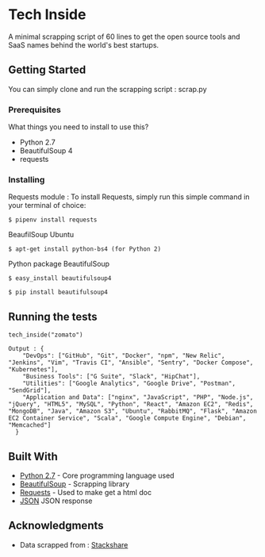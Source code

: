 # Tech Inside

A minimal scrapping script of 60 lines to get the open source tools and SaaS names behind the world's best startups.

## Getting Started

You can simply clone and run the scrapping script : scrap.py

### Prerequisites

What things you need to install to use this?
- Python 2.7
- BeautifulSoup 4 
- requests



### Installing

Requests module : To install Requests, simply run this simple command in your terminal of choice:

```
$ pipenv install requests
```
BeaufilSoup Ubuntu

```
$ apt-get install python-bs4 (for Python 2)
```
Python package BeautifulSoup

```
$ easy_install beautifulsoup4

$ pip install beautifulsoup4

```

## Running the tests

```
tech_inside("zomato")
```
```
Output : {
	"DevOps": ["GitHub", "Git", "Docker", "npm", "New Relic", "Jenkins", "Vim", "Travis CI", "Ansible", "Sentry", "Docker Compose", "Kubernetes"],
	"Business Tools": ["G Suite", "Slack", "HipChat"],
	"Utilities": ["Google Analytics", "Google Drive", "Postman", "SendGrid"],
	"Application and Data": ["nginx", "JavaScript", "PHP", "Node.js", "jQuery", "HTML5", "MySQL", "Python", "React", "Amazon EC2", "Redis", "MongoDB", "Java", "Amazon S3", "Ubuntu", "RabbitMQ", "Flask", "Amazon EC2 Container Service", "Scala", "Google Compute Engine", "Debian", "Memcached"]
  }
```

## Built With

* [Python 2.7](https://www.python.org/download/releases/2.7/) - Core programming language used
* [BeautifulSoup](https://www.crummy.com/software/BeautifulSoup/bs4/doc/) - Scrapping library
* [Requests](http://docs.python-requests.org/en/master/) - Used to make get a html doc
* [JSON](https://www.json.org/) JSON response 


## Acknowledgments

* Data scrapped from : [Stackshare](https://stackshare.io)

